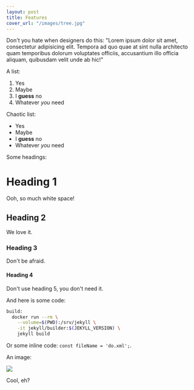 ```yaml
---
layout: post
title: Features
cover_url: "/images/tree.jpg"
---
```


Don't you hate when designers do this: "Lorem ipsum dolor sit amet, consectetur adipisicing elit. Tempora ad quo quae at sint nulla architecto quam temporibus dolorum voluptates officiis, accusantium illo officia aliquam, quibusdam velit unde ab hic!" 

A list:
<!-- more -->
1. Yes
1. Maybe
1. I **guess** no
1. Whatever _you_ need

Chaotic list:

- Yes
- Maybe
- I **guess** no
- Whatever _you_ need

Some headings:

# Heading 1

Ooh, so much white space!

## Heading 2

We love it.

### Heading 3

Don't be afraid.

#### Heading 4

Don't use heading 5, you don't need it.

And here is some code:

```bash
build:
  docker run --rm \
    --volume=$(PWD):/srv/jekyll \
    -it jekyll/builder:$(JEKYLL_VERSION) \
    jekyll build
```

Or some inline code: `const fileName = 'do.xml';`.

An image:

![](https://i.imgur.com/XYNjBxO.jpg)

Cool, eh?
